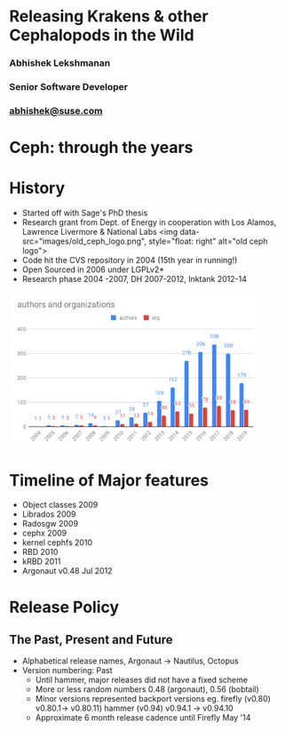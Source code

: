 <!-- .slide: data-state="cover" id="cover-page" data-timing="20" -->
<div class="title">
    <h1>Releasing Krakens & other Cephalopods in the Wild</h1>
</div>

<div class="row presenters">
    <div class="presenter presenter-1">
        <h3 class="name">Abhishek Lekshmanan</h3>
        <h3 class="job-title">Senior Software Developer</h3>
        <h3 class="email"><a href="mailto:abhishek@suse.com">abhishek@suse.com</a></h3>
    </div>
</div>



<!-- .slide: data-state="section-break" data-menu-title="history-title" id="history-title" -->
<div class="title">
<h1>Ceph: through the years</h1>
</div>


<!-- .slide: data-state="normal" id="history" data menu title="history"-->
# History
- Started off with Sage's PhD thesis
- Research grant from Dept. of Energy in cooperation with 
  Los Alamos, Lawrence Livermore & National Labs
<img data-src="images/old_ceph_logo.png",
     style="float: right"
     alt="old ceph logo">
- Code hit the CVS repository in 2004 (15th year in running!)
- Open Sourced in 2006 under LGPLv2*
- Research phase 2004 -2007, DH 2007-2012, Inktank 2012-14


<!-- .slide: data-state="normal" id="history" data menu title="history"-->
<img alt="authors" width=90% src="images/authors.png"/>


<!-- .slide: data-state="normal" id="timeline" data menu title="timeline"-->

# Timeline of Major features
- Object classes 2009 
- Librados 2009
- Radosgw 2009
- cephx 2009
- kernel cephfs 2010
- RBD 2010
- kRBD 2011
- Argonaut v0.48 Jul 2012



<!-- .slide: data-state="section-break" data-menu-title="release policy" id="release policy" -->
<div class="title">
<h1> Release Policy </h1>
<h2> The Past, Present and Future </h2>
</div>


<!-- .slide: data-state="normal" id="release-policy-past" data menu title="release-policy-past"-->

- Alphabetical release names, Argonaut -> Nautilus, Octopus 
- Version numbering: Past 
  + Until hammer, major releases did not have a fixed scheme
  + More or less random numbers 0.48 (argonaut), 0.56 (bobtail)
  + Minor versions represented backport versions eg.
        firefly (v0.80) v0.80.1-> v0.80.11)
        hammer (v0.94)  v0.94.1 -> v0.94.10
  + Approximate 6 month release cadence until Firefly May '14

  
